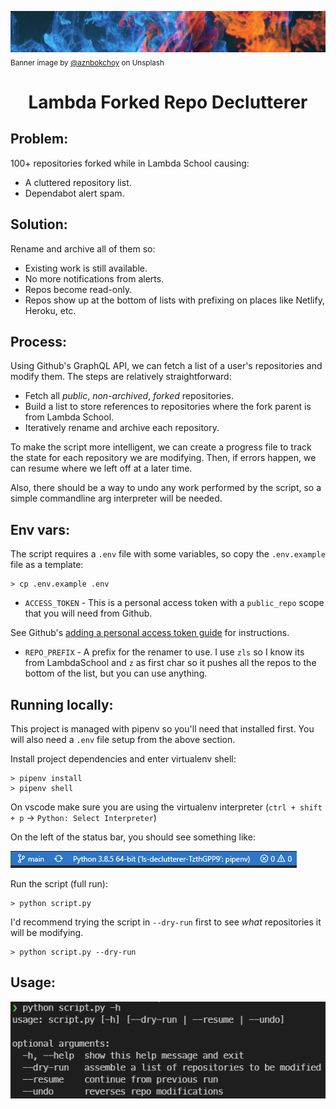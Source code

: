 ![Cover](./assets/cover.png)
<sub>Banner image by [@aznbokchoy](https://unsplash.com/@aznbokchoy) on Unsplash</sub>

<h1 align="center">Lambda Forked Repo Declutterer</h1>

## Problem:

100+ repositories forked while in Lambda School causing:

- A cluttered repository list.
- Dependabot alert spam.

## Solution:

Rename and archive all of them so:

- Existing work is still available.
- No more notifications from alerts.
- Repos become read-only.
- Repos show up at the bottom of lists with prefixing on places like Netlify, Heroku, etc.

## Process:

Using Github's GraphQL API, we can fetch a list of a user's repositories and modify them. The steps are relatively straightforward:

- Fetch all _public_, _non-archived_, _forked_ repositories.
- Build a list to store references to repositories where the fork parent is from Lambda School.
- Iteratively rename and archive each repository.

To make the script more intelligent, we can create a progress file to track the state for each repository we are modifying. Then, if errors happen, we can resume where we left off at a later time.

Also, there should be a way to undo any work performed by the script, so a simple commandline arg interpreter will be needed.

## Env vars:

The script requires a `.env` file with some variables, so copy the `.env.example` file as a template:

```
> cp .env.example .env
```

- `ACCESS_TOKEN` - This is a personal access token with a `public_repo` scope that you will need from Github.

See Github's [adding a personal access token guide](https://docs.github.com/en/github/authenticating-to-github/keeping-your-account-and-data-secure/creating-a-personal-access-token) for instructions.

- `REPO_PREFIX` - A prefix for the renamer to use. I use `zls` so I know its from LambdaSchool and `z` as first char so it pushes all the repos to the bottom of the list, but you can use anything.

## Running locally:

This project is managed with pipenv so you'll need that installed first. You will also need a `.env` file setup from the above section.

Install project dependencies and enter virtualenv shell:

```
> pipenv install
> pipenv shell
```

On vscode make sure you are using the virtualenv interpreter (`ctrl + shift + p` -> `Python: Select Interpreter`)

On the left of the status bar, you should see something like:

![status bar](assets/virtualenv-vscode.png)

Run the script (full run):

```
> python script.py
```

I'd recommend trying the script in `--dry-run` first to see _what_ repositories it will be modifying.

```
> python script.py --dry-run
```

## Usage:

![program usage](assets/usage.png)
